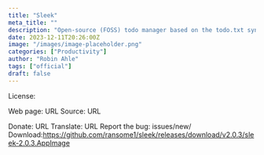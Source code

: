 ```yaml
---
title: "Sleek"
meta_title: ""
description: "Open-source (FOSS) todo manager based on the todo.txt syntax"
date: 2023-12-11T20:26:00Z
image: "/images/image-placeholder.png"
categories: ["Productivity"]
author: "Robin Ahle"
tags: ["official"]
draft: false
---
```


License:

Web page: URL
Source: URL

Donate: URL
Translate: URL
Report the bug: issues/new/
Download:https://github.com/ransome1/sleek/releases/download/v2.0.3/sleek-2.0.3.AppImage
